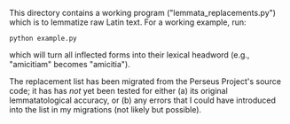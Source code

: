 This directory contains a working program ("lemmata_replacements.py") which is to lemmatize raw Latin text. For a working example, run:

    python example.py

which will turn all inflected forms into their lexical headword (e.g., "amicitiam" becomes "amicitia").

The replacement list has been migrated from the Perseus Project's source code; it has has *not* yet been tested for either (a) its original lemmatatological accuracy, or (b) any errors that I could have introduced into the list in my migrations (not likely but possible).
